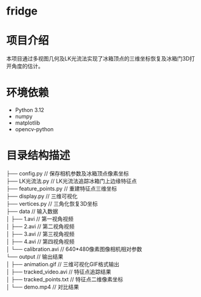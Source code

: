 # fridge
# 项目介绍
本项目通过多视图几何及LK光流法实现了冰箱顶点的三维坐标恢复及冰箱门3D打开角度的估计。

# 环境依赖
- Python 3.12
- numpy
- matplotlib
- opencv-python

# 目录结构描述
├── config.py          // 保存相机参数及冰箱顶点像素坐标  
├── LK光流法.py       // LK光流法追踪冰箱门上边缘特征点  
├── feature_points.py  // 重建特征点三维坐标  
├── display.py         // 三维可视化  
├── vertices.py        // 三角化恢复3D坐标  
├── data               // 输入数据  
│   ├── 1.avi          // 第一视角视频  
│   ├── 2.avi          // 第二视角视频  
│   ├── 3.avi          // 第三视角视频  
│   ├── 4.avi          // 第四视角视频  
│   └── calibration.avi // 640*480像素图像相机相对参数  
└── output             // 输出结果  
│   ├── animation.gif      // 三维可视化GIF格式输出  
│   ├── tracked_video.avi  // 特征点追踪结果  
│   ├── tracked_points.txt // 特征点二维像素坐标  
│   └── demo.mp4           // 对比结果  
